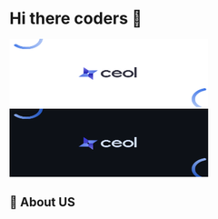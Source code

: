 # Hi there coders 👋

<p>
  <a href="https://ceoldevs.github.io/#gh-light-mode-only" target="_blank">
    <img src="../assets/ceol-label-image.svg" alt="CEOL" width="350" height="120">
  </a>
  <a href="https://ceoldevs.github.io/#gh-dark-mode-only" target="_blank">
    <img src="../assets/ceol-label-image-dark.svg" alt="CEOL" width="350" height="120">
  </a>
</p>

## 🙋 About US

<!--

**Here are some ideas to get you started:**

🙋‍♀️ A short introduction - what is your organization all about?
🌈 Contribution guidelines - how can the community get involved?
👩‍💻 Useful resources - where can the community find your docs? Is there anything else the community should know?
🍿 Fun facts - what does your team eat for breakfast?
🧙 Remember, you can do mighty things with the power of [Markdown](https://docs.github.com/github/writing-on-github/getting-started-with-writing-and-formatting-on-github/basic-writing-and-formatting-syntax)
-->

